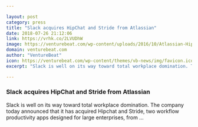 ```yaml
---

layout: post
category: press
title: "Slack acquires HipChat and Stride from Atlassian"
date: 2018-07-26 21:12:06
link: https://vrhk.co/2LVUDhW
image: https://venturebeat.com/wp-content/uploads/2016/10/Atlassian-HipChat-Novet.jpg?fit=1600%2C1009&strip=all
domain: venturebeat.com
author: "VentureBeat"
icon: https://venturebeat.com/wp-content/themes/vb-news/img/favicon.ico
excerpt: "Slack is well on its way toward total workplace domination. The company today announced that it has acquired Hipchat and Stride, two workflow productivity apps designed for large enterprises, from …"

---
```


### Slack acquires HipChat and Stride from Atlassian

Slack is well on its way toward total workplace domination. The company today announced that it has acquired Hipchat and Stride, two workflow productivity apps designed for large enterprises, from …